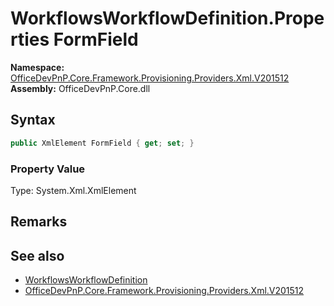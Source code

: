 # WorkflowsWorkflowDefinition.Properties FormField
  

**Namespace:** [OfficeDevPnP.Core.Framework.Provisioning.Providers.Xml.V201512](OfficeDevPnP.Core.Framework.Provisioning.Providers.Xml.V201512.md)  
**Assembly:** OfficeDevPnP.Core.dll  
## Syntax
```C#
public XmlElement FormField { get; set; }
```

### Property Value
Type: System.Xml.XmlElement  

## Remarks 

## See also
- [WorkflowsWorkflowDefinition](OfficeDevPnP.Core.Framework.Provisioning.Providers.Xml.V201512.WorkflowsWorkflowDefinition.md) 
- [OfficeDevPnP.Core.Framework.Provisioning.Providers.Xml.V201512](OfficeDevPnP.Core.Framework.Provisioning.Providers.Xml.V201512.md) 
